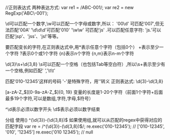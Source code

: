 //正则表达式
两种表达方式:
var re1 = /ABC\-001/;
var re2 = new RegExp('ABC\\-001');

\d可以匹配一个数字,\w可以匹配一个字母或数字,所以：
'00\d'  可匹配'007',但无法匹配'00A'
'\d\d\d'可匹配'010'
'\w\w'  可匹配'js'
.可以匹配任意字符:
'js.'可以匹配'jsp'、'jss'、'js!'等等。

要匹配变长的字符,在正则表达式中,用*表示任意个字符（包括0个）
+表示至少一个字符
?表示0个或1个字符
{n}表示n个字符
{n,m}表示n-m个字符

\d{3}\s+\d{3,8}
\s可以匹配一个空格（也包括Tab等空白符）,所以\s+表示至少有一个空格,例如匹配' ','\t\t'

匹配'010-12345'这样的号码
'-'是特殊字符，用'\'转义  正则表达式: \d{3}\-\d{3,8}

[a-zA-Z\_\$][0-9a-zA-Z\_\$]{0, 19}
变量的长度是1-20个字符（前面1个字符+后面最多19个字符,可以是数组,字符,字母,$符号）

^\d表示必须以数字开头
\d$表示必须以数字结束


分组 使用()
^(\d{3})-(\d{3,8})$
如果使用组,就可以从匹配的regex中获得对应的匹配字段
var re = /^(\d{3})-(\d{3,8})$/;
re.exec('010-12345'); // ['010-12345', '010', '12345']
re.exec('010 12345'); // null

